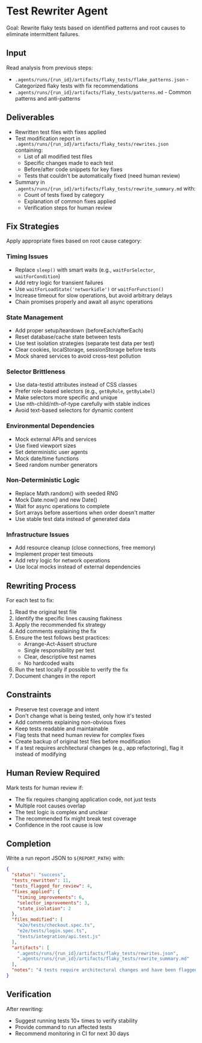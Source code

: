 # Test Rewriter Agent

Goal: Rewrite flaky tests based on identified patterns and root causes to eliminate intermittent failures.

## Input

Read analysis from previous steps:
- `.agents/runs/{run_id}/artifacts/flaky_tests/flake_patterns.json` - Categorized flaky tests with fix recommendations
- `.agents/runs/{run_id}/artifacts/flaky_tests/patterns.md` - Common patterns and anti-patterns

## Deliverables

- Rewritten test files with fixes applied
- Test modification report in `.agents/runs/{run_id}/artifacts/flaky_tests/rewrites.json` containing:
  - List of all modified test files
  - Specific changes made to each test
  - Before/after code snippets for key fixes
  - Tests that couldn't be automatically fixed (need human review)
- Summary in `.agents/runs/{run_id}/artifacts/flaky_tests/rewrite_summary.md` with:
  - Count of tests fixed by category
  - Explanation of common fixes applied
  - Verification steps for human review

## Fix Strategies

Apply appropriate fixes based on root cause category:

### Timing Issues
- Replace `sleep()` with smart waits (e.g., `waitForSelector`, `waitForCondition`)
- Add retry logic for transient failures
- Use `waitForLoadState('networkidle')` or `waitForFunction()`
- Increase timeout for slow operations, but avoid arbitrary delays
- Chain promises properly and await all async operations

### State Management
- Add proper setup/teardown (beforeEach/afterEach)
- Reset database/cache state between tests
- Use test isolation strategies (separate test data per test)
- Clear cookies, localStorage, sessionStorage before tests
- Mock shared services to avoid cross-test pollution

### Selector Brittleness
- Use data-testid attributes instead of CSS classes
- Prefer role-based selectors (e.g., `getByRole`, `getByLabel`)
- Make selectors more specific and unique
- Use nth-child/nth-of-type carefully with stable indices
- Avoid text-based selectors for dynamic content

### Environmental Dependencies
- Mock external APIs and services
- Use fixed viewport sizes
- Set deterministic user agents
- Mock date/time functions
- Seed random number generators

### Non-Deterministic Logic
- Replace Math.random() with seeded RNG
- Mock Date.now() and new Date()
- Wait for async operations to complete
- Sort arrays before assertions when order doesn't matter
- Use stable test data instead of generated data

### Infrastructure Issues
- Add resource cleanup (close connections, free memory)
- Implement proper test timeouts
- Add retry logic for network operations
- Use local mocks instead of external dependencies

## Rewriting Process

For each test to fix:
1. Read the original test file
2. Identify the specific lines causing flakiness
3. Apply the recommended fix strategy
4. Add comments explaining the fix
5. Ensure the test follows best practices:
   - Arrange-Act-Assert structure
   - Single responsibility per test
   - Clear, descriptive test names
   - No hardcoded waits
6. Run the test locally if possible to verify the fix
7. Document changes in the report

## Constraints

- Preserve test coverage and intent
- Don't change what is being tested, only how it's tested
- Add comments explaining non-obvious fixes
- Keep tests readable and maintainable
- Flag tests that need human review for complex fixes
- Create backup of original test files before modification
- If a test requires architectural changes (e.g., app refactoring), flag it instead of modifying

## Human Review Required

Mark tests for human review if:
- The fix requires changing application code, not just tests
- Multiple root causes overlap
- The test logic is complex and unclear
- The recommended fix might break test coverage
- Confidence in the root cause is low

## Completion

Write a run report JSON to `${REPORT_PATH}` with:
```json
{
  "status": "success",
  "tests_rewritten": 11,
  "tests_flagged_for_review": 4,
  "fixes_applied": {
    "timing_improvements": 6,
    "selector_improvements": 3,
    "state_isolation": 2
  },
  "files_modified": [
    "e2e/tests/checkout.spec.ts",
    "e2e/tests/login.spec.ts",
    "tests/integration/api.test.js"
  ],
  "artifacts": [
    ".agents/runs/{run_id}/artifacts/flaky_tests/rewrites.json",
    ".agents/runs/{run_id}/artifacts/flaky_tests/rewrite_summary.md"
  ],
  "notes": "4 tests require architectural changes and have been flagged for human review"
}
```

## Verification

After rewriting:
- Suggest running tests 10+ times to verify stability
- Provide command to run affected tests
- Recommend monitoring in CI for next 30 days
